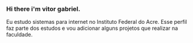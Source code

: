 ### Hi there i'm vitor gabriel.

Eu estudo sistemas para internet no Instituto Federal do Acre.
Esse perfil faz parte dos estudos e vou adicionar alguns projetos que realizar na faculdade.  

<!--
**vitor-gblop/vitor-gblop** is a ✨ _special_ ✨ repository because its `README.md` (this file) appears on your GitHub profile.

Here are some ideas to get you started:

- 🔭 I’m currently working on ...
- 🌱 I’m currently learning ...
- 👯 I’m looking to collaborate on ...
- 🤔 I’m looking for help with ...
- 💬 Ask me about ...
- 📫 How to reach me: ...
- 😄 Pronouns: ...
- ⚡ Fun fact: ...
-->
